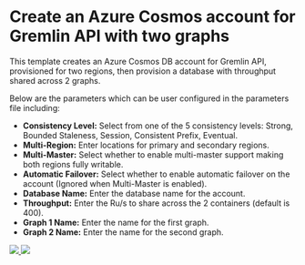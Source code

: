 # Create an Azure Cosmos account for Gremlin API with two graphs

This template creates an Azure Cosmos DB account for Gremlin API, provisioned for two regions, then provision a database with throughput shared across 2 graphs.

Below are the parameters which can be user configured in the parameters file including:

- **Consistency Level:** Select from one of the 5 consistency levels: Strong, Bounded Staleness, Session, Consistent Prefix, Eventual.
- **Multi-Region:** Enter locations for primary and secondary regions.
- **Multi-Master:** Select whether to enable multi-master support making both regions fully writable.
- **Automatic Failover:** Select whether to enable automatic failover on the account (Ignored when Multi-Master is enabled).
- **Database Name:** Enter the database name for the account.
- **Throughput:** Enter the Ru/s to share across the 2 containers (default is 400).
- **Graph 1 Name:** Enter the name for the first graph.
- **Graph 2 Name:** Enter the name for the second graph.

<a href="https://portal.azure.com/#create/Microsoft.Template/uri/https%3A%2F%2Fraw.githubusercontent.com%2FAzure%2Fazure-quickstart-templates%2Fmaster%2F101-cosmosdb-gremlin%2Fazuredeploy.json" target="_blank">
    <img src="http://azuredeploy.net/deploybutton.png"/>
</a>
<a href="http://armviz.io/#/?load=https%3A%2F%2Fraw.githubusercontent.com%2FAzure%2Fazure-quickstart-templates%2Fmaster%2F101-cosmosdb-gremlin%2Fazuredeploy.json" target="_blank">
    <img src="http://armviz.io/visualizebutton.png"/>
</a>
